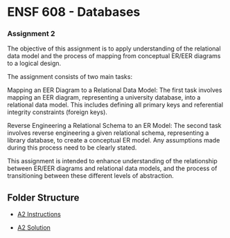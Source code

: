 # ENSF 608 - Databases
### Assignment 2

The objective of this assignment is to apply understanding of the relational data model and the process of mapping from conceptual ER/EER diagrams to a logical design.

The assignment consists of two main tasks:

Mapping an EER Diagram to a Relational Data Model: The first task involves mapping an EER diagram, representing a university database, into a relational data model. This includes defining all primary keys and referential integrity constraints (foreign keys).

Reverse Engineering a Relational Schema to an ER Model: The second task involves reverse engineering a given relational schema, representing a library database, to create a conceptual ER model. Any assumptions made during this process need to be clearly stated.

This assignment is intended to enhance understanding of the relationship between ER/EER diagrams and relational data models, and the process of transitioning between these different levels of abstraction.

## Folder Structure 
- [A2 Instructions](https://github.com/StevenD24/ENSF-614-Lab-6/blob/main/ENSF%20614%20-%20Lab%206.pdf)   
<!-- - [A2 Report](https://github.com/StevenD24/ENEL-645-Assignment-1/blob/main/ENEL%20645%20-%20Assignment%201%20Report.pdf)   -->
- [A2 Solution](https://github.com/StevenD24/ENEL-645-Assignment-1/blob/main/A1_Linear_Regression.ipynb) 
